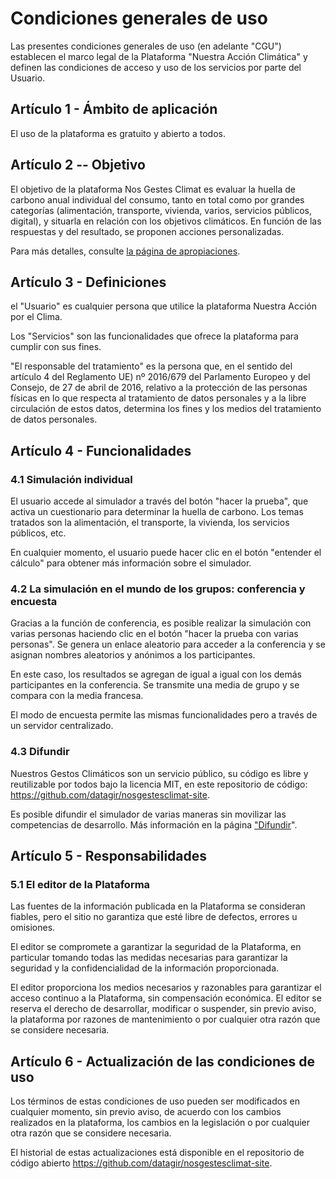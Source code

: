 # Condiciones generales de uso

Las presentes condiciones generales de uso (en adelante "CGU")
establecen el marco legal de la Plataforma "Nuestra Acción Climática" y
definen las condiciones de acceso y uso de los servicios por parte del
Usuario.

## Artículo 1 - Ámbito de aplicación

El uso de la plataforma es gratuito y abierto a todos.

## Artículo 2 -- Objetivo

El objetivo de la plataforma Nos Gestes Climat es evaluar la huella de
carbono anual individual del consumo, tanto en total como por grandes
categorías (alimentación, transporte, vivienda, varios, servicios
públicos, digital), y situarla en relación con los objetivos climáticos.
En función de las respuestas y del resultado, se proponen acciones
personalizadas.

Para más detalles, consulte [la página de apropiaciones](/à-propos).

## Artículo 3 - Definiciones

el "Usuario" es cualquier persona que utilice la plataforma Nuestra
Acción por el Clima.

Los "Servicios" son las funcionalidades que ofrece la plataforma para
cumplir con sus fines.

"El responsable del tratamiento" es la persona que, en el sentido del
artículo 4 del Reglamento UE) nº 2016/679 del Parlamento Europeo y del
Consejo, de 27 de abril de 2016, relativo a la protección de las
personas físicas en lo que respecta al tratamiento de datos personales y
a la libre circulación de estos datos, determina los fines y los medios
del tratamiento de datos personales.

## Artículo 4 - Funcionalidades

### 4.1 Simulación individual

El usuario accede al simulador a través del botón "hacer la prueba", que
activa un cuestionario para determinar la huella de carbono. Los temas
tratados son la alimentación, el transporte, la vivienda, los servicios
públicos, etc.

En cualquier momento, el usuario puede hacer clic en el botón "entender
el cálculo" para obtener más información sobre el simulador.

### 4.2 La simulación en el mundo de los grupos: conferencia y encuesta

Gracias a la función de conferencia, es posible realizar la simulación
con varias personas haciendo clic en el botón "hacer la prueba con
varias personas". Se genera un enlace aleatorio para acceder a la
conferencia y se asignan nombres aleatorios y anónimos a los
participantes.

En este caso, los resultados se agregan de igual a igual con los demás
participantes en la conferencia. Se transmite una media de grupo y se
compara con la media francesa.

El modo de encuesta permite las mismas funcionalidades pero a través de
un servidor centralizado.

### 4.3 Difundir

Nuestros Gestos Climáticos son un servicio público, su código es libre y
reutilizable por todos bajo la licencia MIT, en este repositorio de
código: https://github.com/datagir/nosgestesclimat-site.

Es posible difundir el simulador de varias maneras sin movilizar las
competencias de desarrollo. Más información en la página
["Difundir](https://nosgestesclimat.fr/partenaires)".

## Artículo 5 - Responsabilidades

### 5.1 El editor de la Plataforma

Las fuentes de la información publicada en la Plataforma se consideran
fiables, pero el sitio no garantiza que esté libre de defectos, errores
u omisiones.

El editor se compromete a garantizar la seguridad de la Plataforma, en
particular tomando todas las medidas necesarias para garantizar la
seguridad y la confidencialidad de la información proporcionada.

El editor proporciona los medios necesarios y razonables para garantizar
el acceso continuo a la Plataforma, sin compensación económica. El
editor se reserva el derecho de desarrollar, modificar o suspender, sin
previo aviso, la plataforma por razones de mantenimiento o por cualquier
otra razón que se considere necesaria.

## Artículo 6 - Actualización de las condiciones de uso

Los términos de estas condiciones de uso pueden ser modificados en
cualquier momento, sin previo aviso, de acuerdo con los cambios
realizados en la plataforma, los cambios en la legislación o por
cualquier otra razón que se considere necesaria.

El historial de estas actualizaciones está disponible en el repositorio
de código abierto https://github.com/datagir/nosgestesclimat-site.
